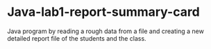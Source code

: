 # Java-lab1-report-summary-card
Java program by reading a rough data from a file and creating a new detailed report file of the students and the class.
